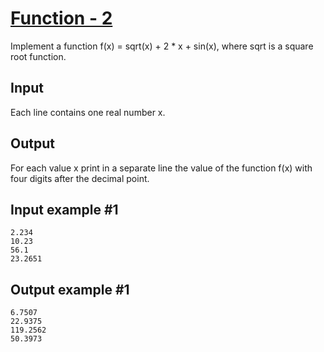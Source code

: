 # [Function - 2](https://www.e-olymp.com/en/problems/8240)
Implement a function f(x) = sqrt(x) + 2 * x + sin(x), where sqrt is a square root function.

## Input
Each line contains one real number x.

## Output
For each value x print in a separate line the value of the function f(x) with four digits after the decimal point.

## Input example #1
```
2.234
10.23
56.1
23.2651
```

## Output example #1
```
6.7507
22.9375
119.2562
50.3973
```
